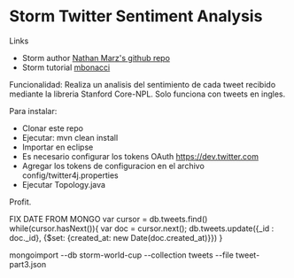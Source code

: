 Storm Twitter Sentiment Analysis
========================

Links
* Storm author [Nathan Marz's github repo](https://github.com/nathanmarz/storm)
* Storm tutorial [mbonacci](https://github.com/mbonaci/mbo-storm)

Funcionalidad:
Realiza un analisis del sentimiento de cada tweet recibido mediante la libreria Stanford Core-NPL. Solo funciona con tweets en ingles.

Para instalar:
* Clonar este repo
* Ejecutar: mvn clean install
* Importar en eclipse
* Es necesario configurar los tokens OAuth https://dev.twitter.com
* Agregar los tokens de configuracion en el archivo config/twitter4j.properties
* Ejecutar Topology.java

Profit.

FIX DATE FROM MONGO
var cursor = db.tweets.find()
while(cursor.hasNext()){ 
	var doc = cursor.next(); 
	db.tweets.update({_id : doc._id}, {$set: {created_at: new Date(doc.created_at)}}) 
}

mongoimport --db storm-world-cup --collection tweets --file tweet-part3.json 

